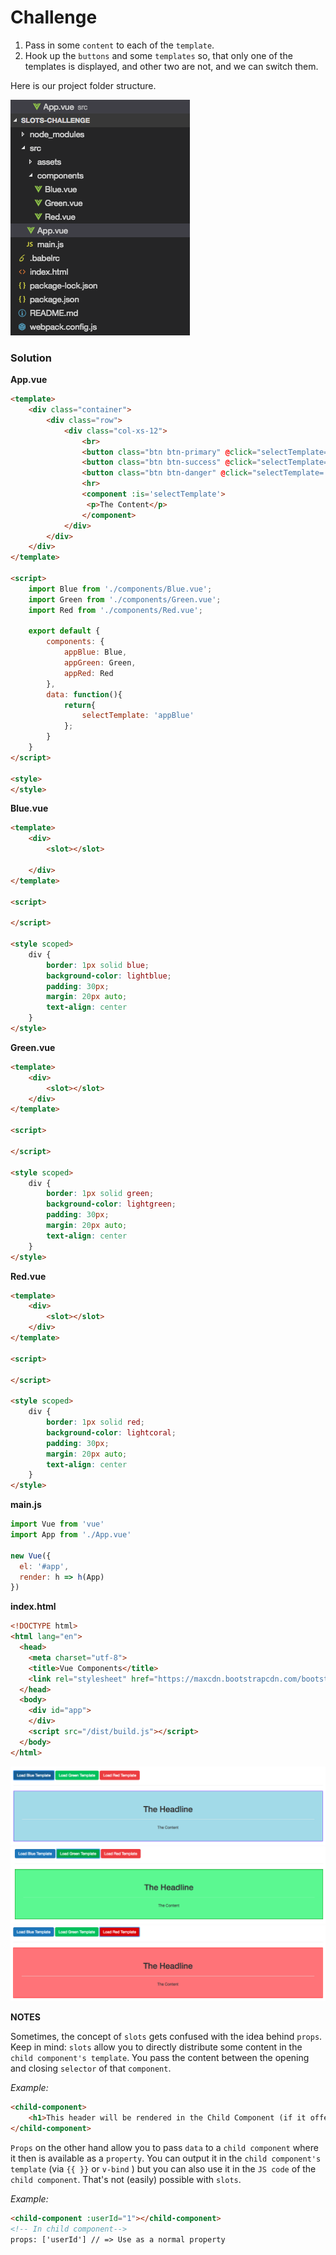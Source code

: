 # Challenge

1. Pass in some `content` to each of the `template`.
2. Hook up the `buttons` and some `templates` so, that only one of the templates is displayed, and other two are not, and we can switch them.

Here is our project folder structure. 

![slot-project](../slot-project.png)

### Solution

**App.vue**

```html
<template>
    <div class="container">
        <div class="row">
            <div class="col-xs-12">
                <br>
                <button class="btn btn-primary" @click="selectTemplate='appBlue'">Load Blue Template</button>
                <button class="btn btn-success" @click="selectTemplate='appGreen'" >Load Green Template</button>
                <button class="btn btn-danger" @click="selectTemplate='appRed'">Load Red Template</button>
                <hr>
                <component :is='selectTemplate'>
                 <p>The Content</p>
                </component>
            </div>
        </div>
    </div>
</template>

<script>
    import Blue from './components/Blue.vue';
    import Green from './components/Green.vue';
    import Red from './components/Red.vue';

    export default {
        components: {
            appBlue: Blue,
            appGreen: Green,
            appRed: Red
        },
        data: function(){
            return{
                selectTemplate: 'appBlue'
            };
        }
    }
</script>

<style>
</style>
```

**Blue.vue**

```html
<template>
    <div>
        <slot></slot>
        
    </div>
</template>

<script>

</script>

<style scoped>
    div {
        border: 1px solid blue;
        background-color: lightblue;
        padding: 30px;
        margin: 20px auto;
        text-align: center
    }
</style>
```
**Green.vue**
```html
<template>
    <div>
        <slot></slot>
    </div>
</template>

<script>

</script>

<style scoped>
    div {
        border: 1px solid green;
        background-color: lightgreen;
        padding: 30px;
        margin: 20px auto;
        text-align: center
    }
</style>
```
**Red.vue**

```html
<template>
    <div>
        <slot></slot>
    </div>
</template>

<script>

</script>

<style scoped>
    div {
        border: 1px solid red;
        background-color: lightcoral;
        padding: 30px;
        margin: 20px auto;
        text-align: center
    }
</style>
```
**main.js**

```js
import Vue from 'vue'
import App from './App.vue'

new Vue({
  el: '#app',
  render: h => h(App)
})
```

**index.html**

```html
<!DOCTYPE html>
<html lang="en">
  <head>
    <meta charset="utf-8">
    <title>Vue Components</title>
    <link rel="stylesheet" href="https://maxcdn.bootstrapcdn.com/bootstrap/3.3.7/css/bootstrap.min.css" integrity="sha384-BVYiiSIFeK1dGmJRAkycuHAHRg32OmUcww7on3RYdg4Va+PmSTsz/K68vbdEjh4u" crossorigin="anonymous">
  </head>
  <body>
    <div id="app">
    </div>
    <script src="/dist/build.js"></script>
  </body>
</html>
```

![slot-project2](../slot-project2.png)
![slot-project3](../slot-project3.png)
![slot-project4](../slot-project4.png)

**NOTES**

Sometimes, the concept of `slots` gets confused with the idea behind `props`. Keep in mind: `slots` allow you to directly distribute some content in the `child component's template`. You pass the content between the opening and closing `selector` of that `component`.

*Example:*

```html
<child-component>
    <h1>This header will be rendered in the Child Component (if it offers a slot)
</child-component>
```
`Props` on the other hand allow you to pass `data` to a `child component` where it then is available as a `property`. You can output it in the `child component's template` (via `{‌{ }}`  or `v-bind` ) but you can also use it in the `JS code` of the `child component`. That's not (easily) possible with `slots`.

*Example:*

```html
<child-component :userId="1"></child-component>
<!-- In child component-->
props: ['userId'] // => Use as a normal property
```